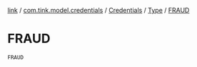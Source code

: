 [link](../../../index.md) / [com.tink.model.credentials](../../index.md) / [Credentials](../index.md) / [Type](index.md) / [FRAUD](./-f-r-a-u-d.md)

# FRAUD

`FRAUD`
